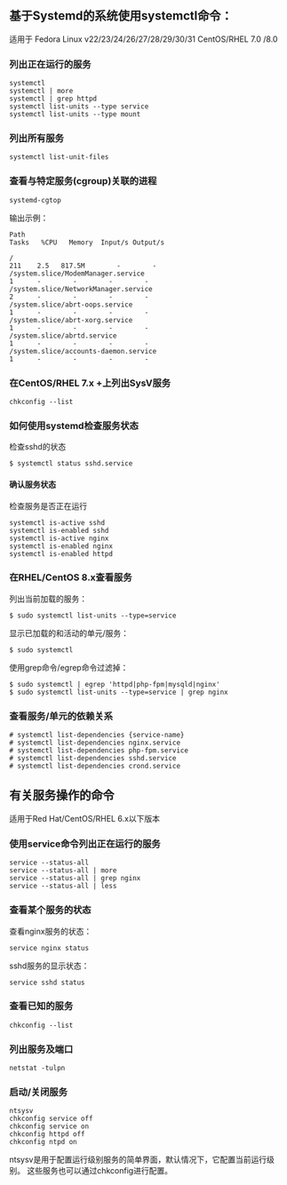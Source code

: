 ## 基于Systemd的系统使用systemctl命令：

适用于 Fedora Linux v22/23/24/26/27/28/29/30/31
CentOS/RHEL 7.0 /8.0

### 列出正在运行的服务

```
systemctl
systemctl | more
systemctl | grep httpd
systemctl list-units --type service
systemctl list-units --type mount
```

### 列出所有服务

```
systemctl list-unit-files
```

### 查看与特定服务(cgroup)关联的进程

```
systemd-cgtop
```

输出示例：

```
Path                                                              Tasks   %CPU   Memory  Input/s Output/s

/                                                                   211    2.5   817.5M        -        -
/system.slice/ModemManager.service                                    1      -        -        -        -
/system.slice/NetworkManager.service                                  2      -        -        -        -
/system.slice/abrt-oops.service                                       1      -        -        -        -
/system.slice/abrt-xorg.service                                       1      -        -        -        -
/system.slice/abrtd.service                                           1      -        -        -        -
/system.slice/accounts-daemon.service                                 1      -        -        -        -
```

### 在CentOS/RHEL 7.x +上列出SysV服务

```
chkconfig --list
```

### 如何使用systemd检查服务状态

检查sshd的状态

```
$ systemctl status sshd.service
```

#### 确认服务状态

检查服务是否正在运行

```
systemctl is-active sshd
systemctl is-enabled sshd
systemctl is-active nginx
systemctl is-enabled nginx
systemctl is-enabled httpd
```

### 在RHEL/CentOS 8.x查看服务

列出当前加载的服务：

```
$ sudo systemctl list-units --type=service
```

显示已加载的和活动的单元/服务：

```
$ sudo systemctl
```

使用grep命令/egrep命令过滤掉：

```
$ sudo systemctl | egrep 'httpd|php-fpm|mysqld|nginx'
$ sudo systemctl list-units --type=service | grep nginx
```

### 查看服务/单元的依赖关系

```
# systemctl list-dependencies {service-name}
# systemctl list-dependencies nginx.service
# systemctl list-dependencies php-fpm.service
# systemctl list-dependencies sshd.service
# systemctl list-dependencies crond.service
```

## 有关服务操作的命令

适用于Red Hat/CentOS/RHEL 6.x以下版本

### 使用service命令列出正在运行的服务

```
service --status-all
service --status-all | more
service --status-all | grep nginx
service --status-all | less
```

### 查看某个服务的状态

查看nginx服务的状态：

```
service nginx status
```

sshd服务的显示状态：

```
service sshd status
```

### 查看已知的服务

```
chkconfig --list
```

### 列出服务及端口

```
netstat -tulpn
```

### 启动/关闭服务

```
ntsysv
chkconfig service off
chkconfig service on
chkconfig httpd off
chkconfig ntpd on
```

ntsysv是用于配置运行级别服务的简单界面，默认情况下，它配置当前运行级别。
这些服务也可以通过chkconfig进行配置。